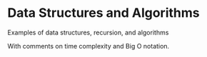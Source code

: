 # Data Structures and Algorithms

Examples of data structures, recursion, and algorithms

With comments on time complexity and Big O notation.
